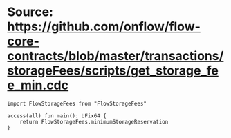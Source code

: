 # Source: https://github.com/onflow/flow-core-contracts/blob/master/transactions/storageFees/scripts/get_storage_fee_min.cdc

```
import FlowStorageFees from "FlowStorageFees"

access(all) fun main(): UFix64 {
    return FlowStorageFees.minimumStorageReservation
}


```